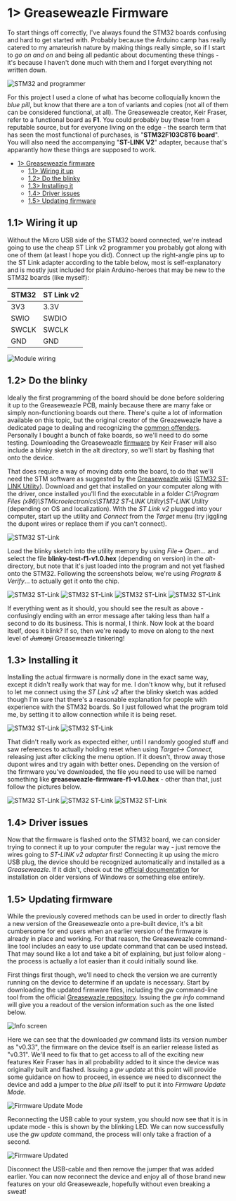 # 1> Greaseweazle Firmware
To start things off correctly, I've always found the STM32 boards confusing and hard to get started with. Probably because the Arduino camp has really catered to my amateurish nature by making things really simple, so if I start to *go on and on* and being all pedantic about documenting these things - it's because I haven't done much with them and I forget everything not written down.

![STM32 and programmer](https://github.com/tebl/Amiga-DrawBridge/raw/main/gallery/2021-11-09%2020.59.18.jpg)

For this project I used a clone of what has become colloquially known the *blue pill*, but know that there are a ton of variants and copies (not all of them can be considered functional, at all). The Greaseweazle creator, Keir Fraser, refer to a functional board as **F1**. You could probably buy these from a reputable source, but for everyone living on the edge - the search term that has seen the most functional of purchases, is "**STM32F103C8T6 board**". You will also need the accompanying "**ST-LINK V2**" adapter, because that's apparantly how these things are supposed to work.

- [1> Greaseweazle firmware](#1-greaseweazle-firmware)
  - [1.1> Wiring it up](#11-wiring-it-up)
  - [1.2> Do the blinky](#12-do-the-blinky)
  - [1.3> Installing it](#13-installing-it)
  - [1.4> Driver issues](#14-driver-issues)
  - [1.5> Updating firmware](#15-updating-firmware)

## 1.1> Wiring it up
Without the Micro USB side of the STM32 board connected, we're instead going to use the cheap ST Link v2 programmer you probably got along with one of them (at least I hope you did). Connect up the right-angle pins up to the ST Link adapter according to the table below, most is self-explanatory and is mostly just included for plain Arduino-heroes that may be new to the STM32 boards (like myself):

| STM32 | ST Link v2 |
| ----- | ---------- |
| 3V3   | 3.3V       |
| SWIO  | SWDIO      |
| SWCLK | SWCLK      |
| GND   | GND        |

![Module wiring](https://github.com/tebl/Amiga-DrawBridge/raw/main/gallery/2021-11-09%2021.29.59.jpg)

## 1.2> Do the blinky
Ideally the first programming of the board should be done before soldering it up to the Greaseweazle PCB, mainly because there are many fake or simply non-functioning boards out there. There's quite a lot of information available on this topic, but the original creator of the Greazeweazle have a dedicated page to dealing and recognizing the [common offenders](https://github.com/keirf/Greaseweazle/wiki/STM32-Fakes). Personally I bought a bunch of fake boards, so we'll need to do some testing. Downloading the Greaseweazle [firmware](https://github.com/keirf/greaseweazle/wiki/Download-Firmware) by Keir Fraser will also include a blinky sketch in the alt directory, so we'll start by flashing that onto the device.

That does require a way of moving data onto the board, to do that we'll need the STM software as suggested by the [Greaseweazle wiki](https://github.com/keirf/Greaseweazle/wiki/Firmware-Programming) ([STM32 ST-LINK Utility](https://www.st.com/en/development-tools/stsw-link004.html)). Download and get that installed on your computer along with the driver, once installed you'll find the executable in a folder *C:\Program Files (x86)\STMicroelectronics\STM32 ST-LINK Utility\ST-LINK Utility* (depending on OS and localization). With the *ST Link v2* plugged into your computer, start up the utility and *Connect* from the *Target* menu (try jiggling the dupont wires or replace them if you can't connect).

![STM32 ST-Link](https://github.com/tebl/Amiga-DrawBridge/raw/main/gallery/stm32_connect.png)

Load the blinky sketch into the utility memory by using *File-> Open...* and select the file **blinky-test-f1-v1.0.hex** (depending on version) in the *alt*-directory, but note that it's just loaded into the program and not yet flashed onto the STM32. Following the screenshots below, we're using *Program & Verify*... to actually get it onto the chip. 

![STM32 ST-Link](https://github.com/tebl/Amiga-DrawBridge/raw/main/gallery/stm32_blinky_001.png)
![STM32 ST-Link](https://github.com/tebl/Amiga-DrawBridge/raw/main/gallery/stm32_blinky_002.png)
![STM32 ST-Link](https://github.com/tebl/Amiga-DrawBridge/raw/main/gallery/stm32_blinky_003.png)
![STM32 ST-Link](https://github.com/tebl/Amiga-DrawBridge/raw/main/gallery/stm32_blinky_004.png)

If everything went as it should, you should see the result as above - confusingly ending with an error message after taking less than half a second to do its business. This is normal, I think. Now look at the board itself, does it blink? If so, then we're ready to move on along to the next level of ~~*Jumanji*~~ Greaseweazle tinkering!

## 1.3> Installing it
Installing the actual firmware is normally done in the exact same way, except it didn't really work that way for me. I don't know why, but it refused to let me connect using the *ST Link v2* after the blinky sketch was added though I'm sure that there's a reasonable explanation for people with experience with the STM32 boards. So I just followed what the program told me, by setting it to allow connection while it is being reset.

![STM32 ST-Link](https://github.com/tebl/Amiga-DrawBridge/raw/main/gallery/stm32_connect_001.png)
![STM32 ST-Link](https://github.com/tebl/Amiga-DrawBridge/raw/main/gallery/stm32_connect_002.png)

That didn't really work as expected either, until I randomly googled stuff and saw references to actually holding reset when using *Target-> Connect*, releasing just after clicking the menu option. If it doesn't, throw away those dupont wires and try again with better ones. Depending on the version of the firmware you've downloaded, the file you need to use will be named something like **greaseweazle-firmware-f1-v1.0.hex** - other than that, just follow the pictures below.

![STM32 ST-Link](https://github.com/tebl/Amiga-DrawBridge/raw/main/gallery/stm32_flash_001.png)
![STM32 ST-Link](https://github.com/tebl/Amiga-DrawBridge/raw/main/gallery/stm32_flash_002.png)
![STM32 ST-Link](https://github.com/tebl/Amiga-DrawBridge/raw/main/gallery/stm32_flash_003.png)

## 1.4> Driver issues
Now that the firmware is flashed onto the STM32 board, we can consider trying to connect it up to your computer the regular way - just remove the wires going to *ST-LINK v2 adapter* first! Connecting it up using the micro USB plug, the device should be recognized automatically and installed as a *Greaseweazle*. If it didn't, check out the [official documentation](https://github.com/keirf/Greaseweazle/wiki/Software-Installation) for installation on older versions of Windows or something else entirely.

## 1.5> Updating firmware
While the previously covered methods can be used in order to directly flash a new version of the Greaseweazle onto a pre-built device, it's a bit cumbersome for end users when an earlier version of the firmware is already in place and working. For that reason, the Greaseweazle command-line tool includes an easy to use update command that can be used instead. That may sound like a lot and take a bit of explaining, but just follow along - the process is actually a lot easier than it could initially sound like.

First things first though, we'll need to check the version we are currently running on the device to determine if an update is necessary. Start by downloading the updated firmware files, including the *gw* command-line tool from the official [Greasewazle repository](https://github.com/keirf/greaseweazle/wiki/Download-Host-Tools). Issuing the *gw info* command will give you a readout of the version information such as the one listed below.

![Info screen](https://github.com/tebl/Amiga-DrawBridge/raw/main/gallery/gw_update_001.png)

Here we can see that the downloaded *gw* command lists its version number as "v0.33", the firmware on the device itself is an earlier release listed as "v0.31". We'll need to fix that to get access to all of the exciting new features Keir Fraser has in all probability added to it since the device was originally built and flashed. Issuing a *gw update* at this point will provide some guidance on how to proceed, in essence we need to disconnect the device and add a jumper to the *blue pill* itself to put it into *Firmware Update Mode*.

![Firmware Update Mode](https://github.com/tebl/Amiga-DrawBridge/raw/main/gallery/gw_update_003.jpg)

Reconnecting the USB cable to your system, you should now see that it is in update mode - this is shown by the blinking LED. We can now successfully use the *gw update* command, the process will only take a fraction of a second.

![Firmware Updated](https://github.com/tebl/Amiga-DrawBridge/raw/main/gallery/gw_update_004.png)

Disconnect the USB-cable and then remove the jumper that was added earlier. You can now reconnect the device and enjoy all of those brand new features on your old Greaseweazle, hopefully without even breaking a sweat!
